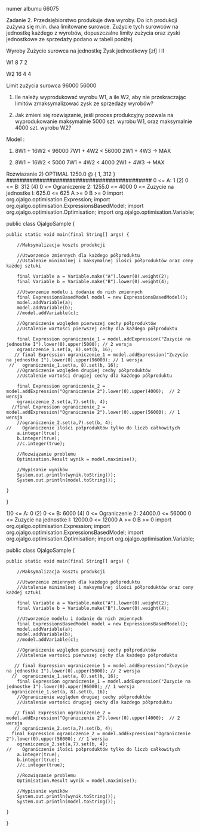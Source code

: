 numer albumu 66075


Zadanie 2. Przedsiębiorstwo produkuje dwa wyroby. Do ich produkcji zużywa się m.in. dwa limitowane surowce. Zużycie tych surowców na jednostkę każdego z wyrobów, dopuszczalne limity zużycia oraz zyski jednostkowe ze sprzedaży podano w tabeli poniżej.

Wyroby Zużycie surowca na jednostkę Zysk jednostkowy [zł] I II

W1 8 7 2

W2 16 4 4

Limit zużycia surowca 96000 56000

1. Ile należy wyprodukować wyrobu W1, a ile W2, aby nie przekraczając limitów zmaksymalizować zysk ze sprzedaży wyrobów?

2. Jak zmieni się rozwiązanie, jeśli proces produkcyjny pozwala na wyprodukowanie maksymalnie 5000 szt. wyrobu W1, oraz maksymalnie 4000 szt. wyrobu W2?

Model :
1) 8W1 + 16W2 < 96000
    7W1 + 4W2 < 56000
    2W1 + 4W3 -> MAX

2)  8W1 + 16W2 < 5000
        7W1 + 4W2 < 4000
        2W1 + 4W3 -> MAX

   Rozwiazanie
   2)
   OPTIMAL 1250.0 @ { 1, 312 }
   ############################################
   0 <= A: 1 (2)
   0 <= B: 312 (4)
   0 <= Ograniczenie 2: 1255.0 <= 4000
   0 <= Zuzycie na jednostke I: 625.0 <= 625
      A >= 0
     B >= 0
import org.ojalgo.optimisation.Expression;
import org.ojalgo.optimisation.ExpressionsBasedModel;
import org.ojalgo.optimisation.Optimisation;
import org.ojalgo.optimisation.Variable;

public class OjalgoSample {

    public static void main(final String[] args) {

        //Maksymalizacja kosztu produkcji

        //Utworzenie zmiennych dla każdego półproduktu
        //Ustalenie minimalnej i maksymalnej ilości półproduktów oraz ceny każdej sztuki

        final Variable a = Variable.make("A").lower(0).weight(2);
        final Variable b = Variable.make("B").lower(0).weight(4);

        //Utworzenie modelu i dodanie do nich zmiennych
        final ExpressionsBasedModel model = new ExpressionsBasedModel();
        model.addVariable(a);
        model.addVariable(b);
        //model.addVariable(c);

        //Ograniczenie względem pierwszej cechy półproduktów
        //Ustalenie wartości pierwszej cechy dla każdego półproduktu

        final Expression ograniczenie_1 = model.addExpression("Zuzycie na jednostke I").lower(0).upper(5000); // 2 wersja
        ograniczenie_1.set(a, 8).set(b, 16);
       // final Expression ograniczenie_1 = model.addExpression("Zuzycie na jednostke I").lower(0).upper(96000); // 1 wersja
     //   ograniczenie_1.set(a, 8).set(b, 16);
        //Ograniczenie względem drugiej cechy półproduktów
        //Ustalenie wartości drugiej cechy dla każdego półproduktu

        final Expression ograniczenie_2 = model.addExpression("Ograniczenie 2").lower(0).upper(4000);  // 2 wersja
        ograniczenie_2.set(a,7).set(b, 4);
      //final Expression ograniczenie_2 = model.addExpression("Ograniczenie 2").lower(0).upper(56000); // 1 wersja
        //ograniczenie_2.set(a,7).set(b, 4);
    //    Ograniczenie ilości połproduktów tylko do liczb całkowitych
        a.integer(true);
        b.integer(true);
        //c.integer(true);

        //Rozwiązanie problemu
        Optimisation.Result wynik = model.maximise();

        //Wypisanie wyników
        System.out.println(wynik.toString());
        System.out.println(model.toString());

    }

}





   1)0 <= A: 0 (2)
     0 <= B: 6000 (4)
     0 <= Ograniczenie 2: 24000.0 <= 56000
     0 <= Zuzycie na jednostke I: 12000.0 <= 12000
     A >= 0
     B >= 0
import org.ojalgo.optimisation.Expression;
import org.ojalgo.optimisation.ExpressionsBasedModel;
import org.ojalgo.optimisation.Optimisation;
import org.ojalgo.optimisation.Variable;

public class OjalgoSample {

    public static void main(final String[] args) {

        //Maksymalizacja kosztu produkcji

        //Utworzenie zmiennych dla każdego półproduktu
        //Ustalenie minimalnej i maksymalnej ilości półproduktów oraz ceny każdej sztuki

        final Variable a = Variable.make("A").lower(0).weight(2);
        final Variable b = Variable.make("B").lower(0).weight(4);

        //Utworzenie modelu i dodanie do nich zmiennych
        final ExpressionsBasedModel model = new ExpressionsBasedModel();
        model.addVariable(a);
        model.addVariable(b);
        //model.addVariable(c);

        //Ograniczenie względem pierwszej cechy półproduktów
        //Ustalenie wartości pierwszej cechy dla każdego półproduktu

       // final Expression ograniczenie_1 = model.addExpression("Zuzycie na jednostke I").lower(0).upper(5000); // 2 wersja
      //  ograniczenie_1.set(a, 8).set(b, 16);
        final Expression ograniczenie_1 = model.addExpression("Zuzycie na jednostke I").lower(0).upper(96000); // 1 wersja
      ograniczenie_1.set(a, 8).set(b, 16);
        //Ograniczenie względem drugiej cechy półproduktów
        //Ustalenie wartości drugiej cechy dla każdego półproduktu

       // final Expression ograniczenie_2 = model.addExpression("Ograniczenie 2").lower(0).upper(4000);  // 2 wersja
       // ograniczenie_2.set(a,7).set(b, 4);
      final Expression ograniczenie_2 = model.addExpression("Ograniczenie 2").lower(0).upper(56000); // 1 wersja
        ograniczenie_2.set(a,7).set(b, 4);
    //    Ograniczenie ilości połproduktów tylko do liczb całkowitych
        a.integer(true);
        b.integer(true);
        //c.integer(true);

        //Rozwiązanie problemu
        Optimisation.Result wynik = model.maximise();

        //Wypisanie wyników
        System.out.println(wynik.toString());
        System.out.println(model.toString());

    }

}

